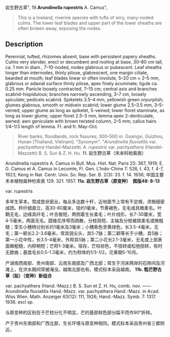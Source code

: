 岩生野古草",
19.**Arundinella rupestris** A. Camus",

> This is a lowland, riverine species with tufts of wiry, many-noded culms. The lower leaf blades and upper part of the lower sheaths are often broken away, exposing the nodes.

## Description
Perennial, tufted, rhizomes absent, base with persistent papery sheaths. Culms very slender, erect or decumbent and rooting at base, 30–80 cm tall, ca. 1 mm in diam., 7–10-noded, nodes glabrous or pubescent. Leaf sheaths longer than internodes, thinly pilose, glabrescent, one margin ciliate, bearded at mouth; leaf blades linear or often involute, 5–20 cm × 2–5 mm, glabrous or adaxial surface thinly pilose, apex finely acuminate; ligule ca. 0.25 mm. Panicle loosely contracted, 7–15 cm; central axis and branches scabrid-hispidulous; branches narrowly ascending, 3–7 cm, loosely spiculate; pedicels scabrid. Spikelets 3.5–4 mm, yellowish green orpurplish; glumes glabrous, smooth or midvein scabrid; lower glume 2.5–3.5 mm, 3–5-veined; upper glume as long as spikelet, 5-veined; lower floret staminate, as long as lower glume; upper floret 2.5–3 mm, lemma apex 2-denticulate, awned; awn geniculate with brown twisted column, 2–5 mm; callus hairs 1/4–1/3 length of lemma. Fl. and fr. May–Oct.

> River banks, floodlands, rock fissures; 300–500 m. Guangxi, Guizhou, Hunan [Thailand, Vietnam].
  "Synonym": "*Arundinella fluviatilis* var. *pachyathera* Handel-Mazzetti; *A. rupestris* var. *pachyathera* (Handel-Mazzetti) B. S. Sun &amp; Z. H. Hu.
**11. 岩生野古草（禾本科检索表）**

Arundinella rupestris A. Camus in Bull. Mus. Hist. Nat. Paris 25: 367, 1919; E. G. Camus et A. Camus in Lecomte, Fl. Gen. L'Indo-Chine 7: 526, t. 43, f. 4-7, 1923; Keng in Nat. Centr. Univ. So. Rep. Ser. B. 2(3): 33. f. 14. 1936; 中国主要禾本植物属种检索表 129. 321. 1957.
**11a. 岩生野古草（原变种）　图版48: 8-13**

var. rupestris

多年生草本。常成垫状密丛，每丛多达数十秆，近地面节上常有不定根，须根细密成团。秆纤细直立，高30-80厘米，径约1毫米，节黄褐色，无毛或具微柔毛。叶鞘无毛，边缘具纤毛；叶舌极短，两侧着生长柔毛；叶片线形，长7-30厘米，宽4-5毫米，两面无毛。圆锥花序窄而疏散，分枝简短，主轴及分枝被疏柔毛或微粗糙；孪生小穗柄分别长约1毫米及3毫米；小穗紫色至黄绿色，长3.5-4毫米，无毛；第一颖长2.2-3.6毫米，常具锐尖头，具5-7脉；第二颖等长于小穗，具5脉；第一小花中性，长3.5-4毫米，外稃具5脉；第二小花长2.1-3毫米，无毛或上部表面微粗糙，内稃稍短；芒稃1-3毫米，宿存，芒柱棕色，不扭转或松弛扭转，有时无膝曲；基盘毛长0.5-1.3毫米，约为稃体的1/3-1/2。花果期5-10月。

产湖南西南部、贵州南部、云南东南部及广西北部；常生于河床两岸的石隙间及河滩上，在洪水期间常被淹没。越南北部也有。模式标本采自越南。
**11b. 粗芒野古草（拟）（变种）新组合**

var. pachyathera (Hand.-Mazz.) B. S. Sun et Z. H. Hu, comb. nov. ——Arundinella fluviatilis Hand.-Mazz. var. pachyathera Hand.-Mazz. in Acad. Wiss Wien. Math. Anzeiger 63(12): 111, 1926; Hand.-Mazz. Symb. 7: 1317. 1936. excl sp.

与原变种的区别在于芒柱分化不明显，芒的基部棕色部分扁平而作90°折转。

产于贵州东南部和广西北部，生长环境与原变种相同。模式标本采自贵州省三都附近。

